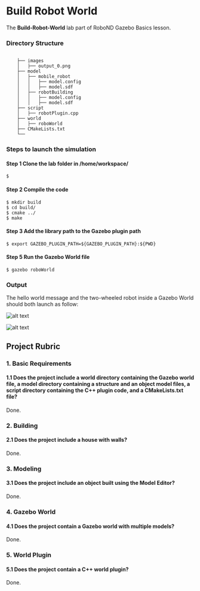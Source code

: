 
# Build Robot World
The **Build-Robot-World** lab part of RoboND Gazebo Basics lesson.

### Directory Structure
```
                               
    ├── images                                           
    │   ├── output_0.png
    ├── model                          
    │   ├── mobile_robot
    │   │   ├── model.config
    │   │   ├── model.sdf
    │   ├── robotBuilding
    │   │   ├── model.config
    │   │   ├── model.sdf
    ├── script                              
    │   ├── robotPlugin.cpp
    ├── world                          
    │   ├── roboWorld
    ├── CMakeLists.txt                  
    └──                              
```

### Steps to launch the simulation


#### Step 1 Clone the lab folder in /home/workspace/
```
$ 
```

#### Step 2 Compile the code
```
$ mkdir build
$ cd build/
$ cmake ../
$ make
```

#### Step 3 Add the library path to the Gazebo plugin path  
```
$ export GAZEBO_PLUGIN_PATH=${GAZEBO_PLUGIN_PATH}:${PWD}
```

#### Step 5 Run the Gazebo World file  
```
$ gazebo roboWorld
```

### Output
The hello world message and the two-wheeled robot inside a Gazebo World should both launch as follow: 

![alt text](images/output_0.png)

![alt text](images/output_1.jpg)


 ## Project Rubric  
 ### 1. Basic Requirements  
 #### 1.1 Does the project include a world directory containing the Gazebo world file, a model directory containing a structure and an object model files, a script directory containing the C++ plugin code, and a CMakeLists.txt file?  
 Done.  
 ### 2. Building  
 #### 2.1 Does the project include a house with walls?  
 Done.  
 ### 3. Modeling  
 #### 3.1 Does the project include an object built using the Model Editor?  
 Done.  
 ### 4. Gazebo World  
 #### 4.1 Does the project contain a Gazebo world with multiple models?  
 Done.    
 ### 5. World Plugin  
 #### 5.1 Does the project contain a C++ world plugin?  
 Done.  

